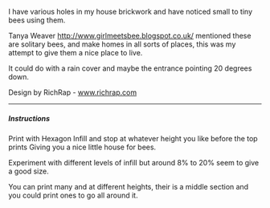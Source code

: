 I have various holes in my house brickwork and have noticed small to tiny bees using them.

Tanya Weaver http://www.girlmeetsbee.blogspot.co.uk/ mentioned these are solitary bees, and make homes in all sorts of places, this was my attempt to give them a nice place to live.

It could do with a rain cover and maybe the entrance pointing 20 degrees down.

Design by RichRap - www.richrap.com

***

##### Instructions

Print with Hexagon Infill and stop at whatever height you like before the top prints 
Giving you a nice little house for bees.

Experiment with different levels of infill but around 8% to 20% seem to give a good size.

You can print many and at different heights, their is a middle section and you could print ones to go all around it.